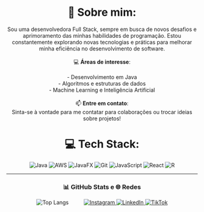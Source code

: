<div align="center">

# 💫 Sobre mim:
Sou uma desenvolvedora Full Stack, sempre em busca de novos desafios e aprimoramento das minhas habilidades de programação. Estou constantemente explorando novas tecnologias e práticas para melhorar minha eficiência no desenvolvimento de software.<br><br>💻 **Áreas de interesse**:<br><br>- Desenvolvimento em Java<br>- Algoritmos e estruturas de dados<br>- Machine Learning e Inteligência Artificial<br><br>📫 **Entre em contato**:<br>Sinta-se à vontade para me contatar para colaborações ou trocar ideias sobre projetos!

# 💻 Tech Stack:
![Java](https://img.shields.io/badge/java-%23ED8B00.svg?style=for-the-badge&logo=openjdk&logoColor=white) 
![AWS](https://img.shields.io/badge/AWS-%23FF9900.svg?style=for-the-badge&logo=amazon-aws&logoColor=white) 
![JavaFX](https://img.shields.io/badge/javafx-%23FF0000.svg?style=for-the-badge&logo=javafx&logoColor=white) 
![Git](https://img.shields.io/badge/git-%23F05033.svg?style=for-the-badge&logo=git&logoColor=white) 
![JavaScript](https://img.shields.io/badge/javascript-%23F7DF1E.svg?style=for-the-badge&logo=javascript&logoColor=black) 
![React](https://img.shields.io/badge/react-%2320232a.svg?style=for-the-badge&logo=react&logoColor=%2361DAFB) 
![R](https://img.shields.io/badge/R-%23276DC3.svg?style=for-the-badge&logo=r&logoColor=white)

---

<div align="center">

### 📊 GitHub Stats e 🌐 Redes 

<div style="display: flex; justify-content: center; align-items: center; gap: 20px;">

  <div>
    <img src="https://github-readme-stats.vercel.app/api/top-langs/?username=biancasuarz&theme=dark&hide_border=false&include_all_commits=false&count_private=false&layout=compact" alt="Top Langs" />
  </div>
  <br>
  <div>
    <a href="https://instagram.com/biancasuarz" target="_blank">
      <img src="https://img.shields.io/badge/Instagram-%23E4405F.svg?logo=Instagram&logoColor=white" alt="Instagram" />
    </a>
    <a href="https://linkedin.com/in/biancasuarz" target="_blank">
      <img src="https://img.shields.io/badge/LinkedIn-%230077B5.svg?logo=linkedin&logoColor=white" alt="LinkedIn" />
    </a>
    <a href="https://tiktok.com/@biancasuarzdev" target="_blank">
      <img src="https://img.shields.io/badge/TikTok-%23000000.svg?logo=TikTok&logoColor=white" alt="TikTok" />
    </a>
  </div>

</div>

</div>
